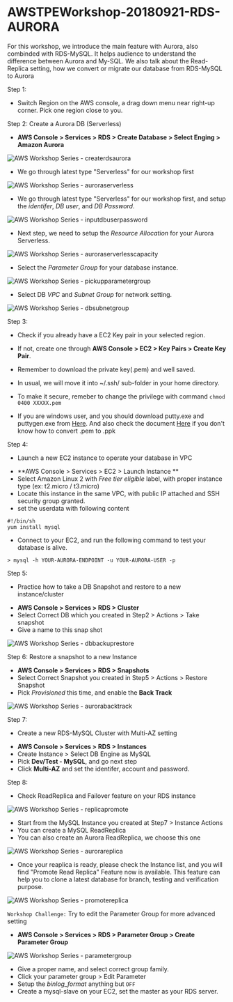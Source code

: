 # AWSTPEWorkshop-20180921-RDS-AURORA
For this workshop, we introduce the main feature with Aurora, also combinded with RDS-MySQL. It helps audience to understand the difference between Aurora and My-SQL. We also talk about the Read-Replica setting, how we convert or migrate our database from RDS-MySQL to Aurora

Step 1:
* Switch Region on the AWS console, a drag down menu near right-up corner.
Pick one region close to you.

Step 2: Create a Aurora DB (Serverless)
* **AWS Console > Services > RDS > Create Database > Select Enging > Amazon Aurora**

![AWS Workshop Series - createrdsaurora](https://github.com/juntinyeh/AWSTPEWorkshop-20180921-RDS-AURORA/blob/master/images/createrdsaurora.png)

- We go through latest type "Serverless" for our workshop first

![AWS Workshop Series - auroraserverless](https://github.com/juntinyeh/AWSTPEWorkshop-20180921-RDS-AURORA/blob/master/images/auroraserverless.png)

- We go through latest type "Serverless" for our workshop first, and setup the *identifer*, *DB user*, and *DB Password*.

![AWS Workshop Series - inputdbuserpassword](https://github.com/juntinyeh/AWSTPEWorkshop-20180921-RDS-AURORA/blob/master/images/inputdbuserpassword.png)

- Next step, we need to setup the *Resource Allocation* for your Aurora Serverless.

![AWS Workshop Series - auroraserverlesscapacity](https://github.com/juntinyeh/AWSTPEWorkshop-20180921-RDS-AURORA/blob/master/images/auroraserverlesscapacity.png)

- Select the *Parameter Group* for your database instance.

![AWS Workshop Series - pickupparametergroup](https://github.com/juntinyeh/AWSTPEWorkshop-20180921-RDS-AURORA/blob/master/images/pickupparametergroup.png)

- Select DB *VPC* and *Subnet Group* for network setting.

![AWS Workshop Series - dbsubnetgroup](https://github.com/juntinyeh/AWSTPEWorkshop-20180921-RDS-AURORA/blob/master/images/dbsubnetgroup.png)


Step 3:
* Check if you already have a EC2 Key pair in your selected region. 
* If not, create one through **AWS Console > EC2 > Key Pairs > Create Key Pair**. 
* Remember to download the private key(.pem) and well saved. 
* In usual, we will move it into ~/.ssh/ sub-folder in your home directory.
* To make it secure, remeber to change the privilege with command 
``` chmod 0400 XXXXX.pem ```

* If you are windows user, and you should download putty.exe and puttygen.exe from [Here](https://www.chiark.greenend.org.uk/~sgtatham/putty/latest.html). And also check the document [Here](https://www.ssh.com/ssh/putty/windows/puttygen) if you don't know how to convert .pem to .ppk

Step 4:
* Launch a new EC2 instance to operate your database in VPC
- **AWS Console > Services > EC2 > Launch Instance **
- Select Amazon Linux 2 with *Free tier eligible* label, with proper instance type (ex: t2.micro / t3.micro)
- Locate this instance in the same VPC, with public IP attached and SSH security group granted.
- set the userdata with following content

```
#!/bin/sh
yum install mysql
```

- Connect to your EC2, and run the following command to test your database is alive.
```
> mysql -h YOUR-AURORA-ENDPOINT -u YOUR-AURORA-USER -p
```

Step 5:
* Practice how to take a DB Snapshot and restore to a new instance/cluster
- **AWS Console > Services > RDS > Cluster**
- Select Correct DB which you created in Step2 > Actions > Take snapshot
- Give a name to this snap shot


![AWS Workshop Series - dbbackuprestore](https://github.com/juntinyeh/AWSTPEWorkshop-20180921-RDS-AURORA/blob/master/images/backuprestore.png)

Step 6:
Restore a snapshot to a new Instance
- **AWS Console > Services > RDS > Snapshots**
- Select Correct Snapshot you created in Step5 > Actions > Restore Snapshot
- Pick *Provisioned* this time, and enable the **Back Track**

![AWS Workshop Series - aurorabacktrack](https://github.com/juntinyeh/AWSTPEWorkshop-20180921-RDS-AURORA/blob/master/images/aurorabacktrack.png)

Step 7:
* Create a new RDS-MySQL Cluster with Multi-AZ setting
- **AWS Console > Services > RDS > Instances**
- Create Instance > Select DB Engine as MySQL
- Pick **Dev/Test - MySQL**, and go next step
- Click **Multi-AZ** and set the identifer, account and password.

Step 8:
* Check ReadReplica and Failover feature on your RDS instance

![AWS Workshop Series - replicapromote](https://github.com/juntinyeh/AWSTPEWorkshop-20180921-RDS-AURORA/blob/master/images/replicapromote.png)

- Start from the MySQL Instance you created at Step7 > Instance Actions
- You can create a MySQL ReadReplica 
- You can also create an Aurora ReadReplica, we choose this one

![AWS Workshop Series - aurorareplica](https://github.com/juntinyeh/AWSTPEWorkshop-20180921-RDS-AURORA/blob/master/images/aurorareplica.png)

- Once your reaplica is ready, please check the Instance list, and you will find "Promote Read Replica" Feature now is available. This feature can help you to clone a latest database for branch, testing and verification purpose.

![AWS Workshop Series - promotereplica](https://github.com/juntinyeh/AWSTPEWorkshop-20180921-RDS-AURORA/blob/master/images/promotereplica.png)



`Workshop Challenge:`
Try to edit the Parameter Group for more advanced setting
- **AWS Console > Services > RDS > Parameter Group > Create Parameter Group** 

![AWS Workshop Series - parametergroup](https://github.com/juntinyeh/AWSTPEWorkshop-20180921-RDS-AURORA/blob/master/images/parametergroup.png)

- Give a proper name, and select correct group family. 
- Click your parameter group > Edit Parameter
- Setup the *binlog_format* anything but `OFF`
- Create a mysql-slave on your EC2, set the master as your RDS server.


